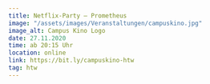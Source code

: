 ```yaml
---
title: Netflix-Party – Prometheus
image: "/assets/images/Veranstaltungen/campuskino.jpg"
image_alt: Campus Kino Logo
date: 27.11.2020
time: ab 20:15 Uhr
location: online
link: https://bit.ly/campuskino-htw
tag: htw
---
```

